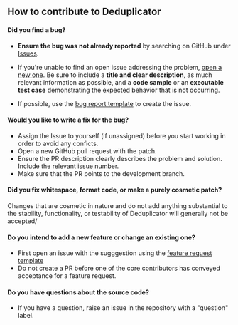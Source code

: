 ## How to contribute to Deduplicator

#### **Did you find a bug?**

* **Ensure the bug was not already reported** by searching on GitHub under [Issues](https://github.com/sreedevk/deduplicator/issues).

* If you're unable to find an open issue addressing the problem, [open a new one](https://github.com/sreedevk/deduplicator/issues/new). Be sure to include a **title and clear description**, as much relevant information as possible, and a **code sample** or an **executable test case** demonstrating the expected behavior that is not occurring.

* If possible, use the [bug report template](https://github.com/sreedevk/deduplicator/blob/main/.github/ISSUE_TEMPLATE/bug_report.md) to create the issue.

#### **Would you like to write a fix for the bug?**
* Assign the Issue to yourself (if unassigned) before you start working in order to avoid any conficts. 
* Open a new GitHub pull request with the patch.
* Ensure the PR description clearly describes the problem and solution. Include the relevant issue number.
* Make sure that the PR points to the development branch.

#### **Did you fix whitespace, format code, or make a purely cosmetic patch?**

Changes that are cosmetic in nature and do not add anything substantial to the stability, functionality, or testability of Deduplicator will generally not be accepted/

#### **Do you intend to add a new feature or change an existing one?**

* First open an issue with the sugggestion using the [feature request template](https://github.com/sreedevk/deduplicator/blob/main/.github/ISSUE_TEMPLATE/feature-request.md)
* Do not create a PR before one of the core contributors has conveyed acceptance for a feature request.

#### **Do you have questions about the source code?**

* If you have a question, raise an issue in the repository with a "question" label.
